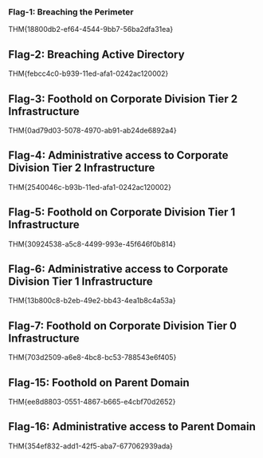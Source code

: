 ### Flag-1: Breaching the Perimeter  

THM{18800db2-ef64-4544-9bb7-56ba2dfa31ea}

  
## Flag-2: Breaching Active Directory

THM{febcc4c0-b939-11ed-afa1-0242ac120002}

  
## Flag-3: Foothold on Corporate Division Tier 2 Infrastructure

THM{0ad79d03-5078-4970-ab91-ab24de6892a4}

## Flag-4: Administrative access to Corporate Division Tier 2 Infrastructure  

THM{2540046c-b93b-11ed-afa1-0242ac120002}

## Flag-5: Foothold on Corporate Division Tier 1 Infrastructure

THM{30924538-a5c8-4499-993e-45f646f0b814}

## Flag-6: Administrative access to Corporate Division Tier 1 Infrastructure

THM{13b800c8-b2eb-49e2-bb43-4ea1b8c4a53a}

## Flag-7: Foothold on Corporate Division Tier 0 Infrastructure

THM{703d2509-a6e8-4bc8-bc53-788543e6f405}






## Flag-15: Foothold on Parent Domain

THM{ee8d8803-0551-4867-b665-e4cbf70d2652}

## Flag-16: Administrative access to Parent Domain

THM{354ef832-add1-42f5-aba7-677062939ada}